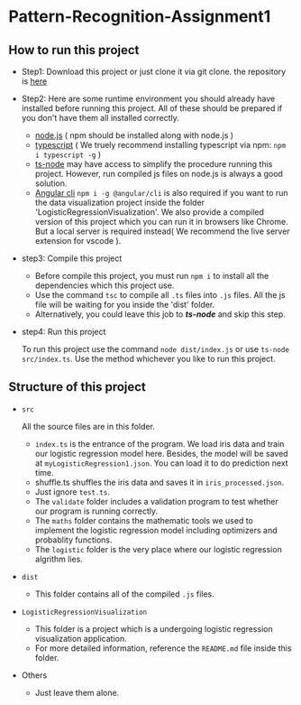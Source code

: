 # Pattern-Recognition-Assignment1

## How to run this project
- Step1: Download this project or just clone it via git clone. the repository is [here](https://github.com/supermassiveasshole/Pattern-Recognition-Assignment1.git)

- Step2: Here are some runtime environment you should already have installed before running this project. All of these should be prepared if you don't have them all installed correctly.
  - [node.js](https://nodejs.org) ( npm should be installed along with node.js )
  - [typescript](https://www.typescriptlang.org/download) ( We truely recommend installing typescript via npm: `npm i typescript -g` )
  - [ts-node](https://www.npmjs.com/package/ts-node) may have access to simplify the procedure running this project. However, run compiled js files on node.js is always a good solution.
  - [Angular cli](https://angular.io) `npm i -g @angular/cli` is also required if you want to run the data visualization project inside the folder 'LogisticRegressionVisualization'. We also provide a compiled version of this project which you can run it in browsers like Chrome. But a local server is required instead( We recommend the live server extension for vscode ).

- step3: Compile this project
  - Before compile this project, you must run `npm i` to install all the dependencies which this project use. 
  - Use the command `tsc` to compile all `.ts` files into `.js` files. All the js file will be waiting for you inside the 'dist' folder.
  - Alternatively, you could leave this job to ***ts-node*** and skip this step.

- step4: Run this project
  
  To run this project use the command `node dist/index.js` or use `ts-node src/index.ts`. Use the method whichever you like to run this project. 

## Structure of this project
- `src`

  All the source files are in this folder.
  - `index.ts` is the entrance of the program. We load iris data and train our logistic regression model here. Besides, the model will be saved at `myLogisticRegression1.json`. You can load it to do prediction next time.
  - shuffle.ts shuffles the iris data and saves it in `iris_processed.json`.
  - Just ignore `test.ts`.
  - The `validate` folder includes a validation program to test whether our program is running correctly.
  - The `maths` folder contains the mathematic tools we used to implement the logistic regression model including optimizers and probablity functions.
  - The `logistic` folder is the very place where our logistic regression algrithm lies.
- `dist`
  - This folder contains all of the compiled `.js` files.
- `LogisticRegressionVisualization`
  - This folder is a project which is a undergoing logistic regression visualization application.
  - For more detailed information, reference the `README.md` file inside this folder.
- Others
  - Just leave them alone.
